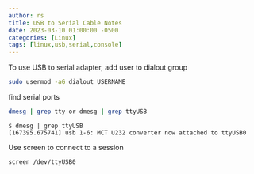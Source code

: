 ```yaml
---
author: rs
title: USB to Serial Cable Notes
date: 2023-03-10 01:00:00 -0500 
categories: [Linux]
tags: [linux,usb,serial,console] 
---
```


To use USB to serial adapter, add user to dialout group
```bash
sudo usermod -aG dialout USERNAME
```  

find serial ports  
```bash
dmesg | grep tty or dmesg | grep ttyUSB
```
```example
$ dmesg | grep ttyUSB
[167395.675741] usb 1-6: MCT U232 converter now attached to ttyUSB0
```  

Use screen to connect to a session 
```bash
screen /dev/ttyUSB0
```
